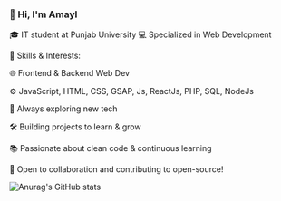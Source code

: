 ### 👋 Hi, I'm Amayl

🎓 IT student at Punjab University
💻 Specialized in Web Development

🔧 Skills & Interests:

🌐 Frontend & Backend Web Dev

⚙️ JavaScript, HTML, CSS, GSAP, Js, ReactJs, PHP, SQL, NodeJs

🚀 Always exploring new tech

🛠️ Building projects to learn & grow

📚 Passionate about clean code & continuous learning

🤝 Open to collaboration and contributing to open-source!

![Anurag's GitHub stats](https://github-readme-stats.vercel.app/api?username=Amayl97&show_icons=true&theme=radical)
